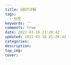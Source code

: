 ```yaml
---
title: GBDT详解
tags:
  - 标签
keywords: ''
comments: true
date: 2022-03-16 21:20:42
updated: 2022-03-16 21:20:42
categories:
description:
top_img:
cover:
---
```

